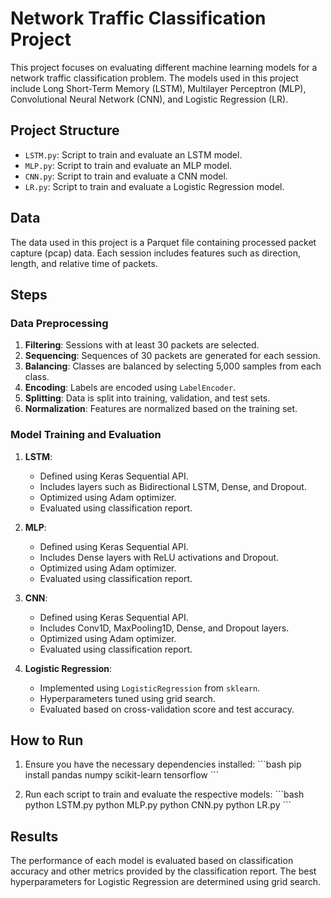 # Network Traffic Classification Project

This project focuses on evaluating different machine learning models for a network traffic classification problem. The models used in this project include Long Short-Term Memory (LSTM), Multilayer Perceptron (MLP), Convolutional Neural Network (CNN), and Logistic Regression (LR).

## Project Structure

- `LSTM.py`: Script to train and evaluate an LSTM model.
- `MLP.py`: Script to train and evaluate an MLP model.
- `CNN.py`: Script to train and evaluate a CNN model.
- `LR.py`: Script to train and evaluate a Logistic Regression model.

## Data

The data used in this project is a Parquet file containing processed packet capture (pcap) data. Each session includes features such as direction, length, and relative time of packets.

## Steps

### Data Preprocessing

1. **Filtering**: Sessions with at least 30 packets are selected.
2. **Sequencing**: Sequences of 30 packets are generated for each session.
3. **Balancing**: Classes are balanced by selecting 5,000 samples from each class.
4. **Encoding**: Labels are encoded using `LabelEncoder`.
5. **Splitting**: Data is split into training, validation, and test sets.
6. **Normalization**: Features are normalized based on the training set.

### Model Training and Evaluation

1. **LSTM**:
   - Defined using Keras Sequential API.
   - Includes layers such as Bidirectional LSTM, Dense, and Dropout.
   - Optimized using Adam optimizer.
   - Evaluated using classification report.
   
2. **MLP**:
   - Defined using Keras Sequential API.
   - Includes Dense layers with ReLU activations and Dropout.
   - Optimized using Adam optimizer.
   - Evaluated using classification report.

3. **CNN**:
   - Defined using Keras Sequential API.
   - Includes Conv1D, MaxPooling1D, Dense, and Dropout layers.
   - Optimized using Adam optimizer.
   - Evaluated using classification report.

4. **Logistic Regression**:
   - Implemented using `LogisticRegression` from `sklearn`.
   - Hyperparameters tuned using grid search.
   - Evaluated based on cross-validation score and test accuracy.

## How to Run

1. Ensure you have the necessary dependencies installed:
   \`\`\`bash
   pip install pandas numpy scikit-learn tensorflow
   \`\`\`

2. Run each script to train and evaluate the respective models:
   \`\`\`bash
   python LSTM.py
   python MLP.py
   python CNN.py
   python LR.py
   \`\`\`

## Results

The performance of each model is evaluated based on classification accuracy and other metrics provided by the classification report. The best hyperparameters for Logistic Regression are determined using grid search.
